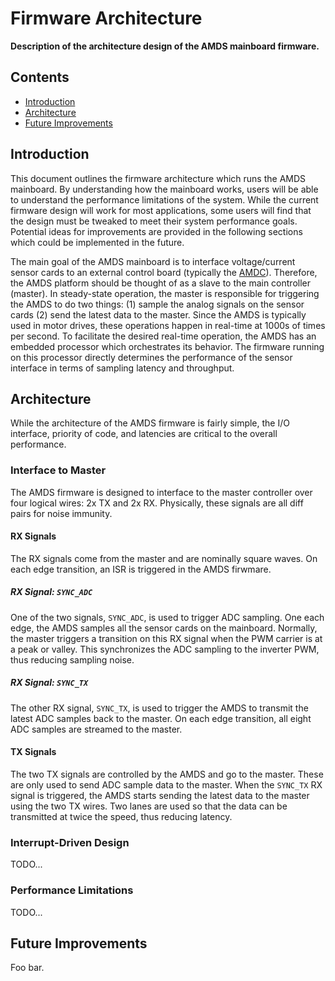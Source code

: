 # Firmware Architecture

**Description of the architecture design of the AMDS mainboard firmware.**

## Contents

- [Introduction](#introduction)
- [Architecture](#architecture)
- [Future Improvements](#future-improvements)

## Introduction

This document outlines the firmware architecture which runs the AMDS mainboard. By understanding how the mainboard works, users will be able to understand the performance limitations of the system. While the current firmware design will work for most applications, some users will find that the design must be tweaked to meet their system performance goals. Potential ideas for improvements are provided in the following sections which could be implemented in the future.

The main goal of the AMDS mainboard is to interface voltage/current sensor cards to an external control board (typically the [AMDC](https://amdc.dev/)). Therefore, the AMDS platform should be thought of as a slave to the main controller (master). In steady-state operation, the master is responsible for triggering the AMDS to do two things: (1) sample the analog signals on the sensor cards (2) send the latest data to the master. Since the AMDS is typically used in motor drives, these operations happen in real-time at 1000s of times per second. To facilitate the desired real-time operation, the AMDS has an embedded processor which orchestrates its behavior. The firmware running on this processor directly determines the performance of the sensor interface in terms of sampling latency and throughput.

## Architecture

While the architecture of the AMDS firmware is fairly simple, the I/O interface, priority of code, and latencies are critical to the overall performance.

### Interface to Master

The AMDS firmware is designed to interface to the master controller over four logical wires: 2x TX and 2x RX. Physically, these signals are all diff pairs for noise immunity.

#### RX Signals

The RX signals come from the master and are nominally square waves. On each edge transition, an ISR is triggered in the AMDS firwmare.

##### RX Signal: `SYNC_ADC`

One of the two signals, `SYNC_ADC`, is used to trigger ADC sampling. One each edge, the AMDS samples all the sensor cards on the mainboard. Normally, the master triggers a transition on this RX signal when the PWM carrier is at a peak or valley. This synchronizes the ADC sampling to the inverter PWM, thus reducing sampling noise.

##### RX Signal: `SYNC_TX`

The other RX signal, `SYNC_TX`, is used to trigger the AMDS to transmit the latest ADC samples back to the master. On each edge transition, all eight ADC samples are streamed to the master.

#### TX Signals

The two TX signals are controlled by the AMDS and go to the master. These are only used to send ADC sample data to the master. When the `SYNC_TX` RX signal is triggered, the AMDS starts sending the latest data to the master using the two TX wires. Two lanes are used so that the data can be transmitted at twice the speed, thus reducing latency.

### Interrupt-Driven Design

TODO...

### Performance Limitations

TODO...

## Future Improvements

Foo bar.

